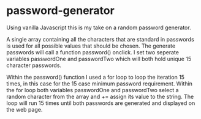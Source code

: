 # password-generator

Using vanilla Javascript this is my take on a random password generator.

A single array containing all the characters that are standard in passwords is used for all possible values that should be chosen. The generate passwords will call a function password() onclick. I set two seperate variables passwordOne and passwordTwo which will both hold unique 15 character passwords.

Within the password() function I used a for loop to loop the iteration 15 times, in this case for the 15 case minimum password requirement. Within the for loop both variables passwordOne and passwordTwo select a random character from the array and += assign its value to the string. The loop will run 15 times until both passwords are generated and displayed on the web page.
